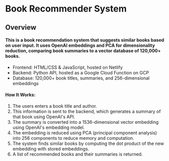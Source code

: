 # Book Recommender System
## Overview

#### This is a book recommendation system that suggests similar books based on user input. It uses OpenAI embeddings and PCA for dimensionality reduction, comparing book summaries to a vector database of 120,000+ books.
<ul>
    <li>Frontend: HTML/CSS & JavaScript, hosted on Netlify</li>
    <li>Backend: Python API, hosted as a Google Cloud Function on GCP</li>
    <li>Database: 120,000+ book titles, summaries, and 256-dimensional embeddings</li>
</ul>

#### How It Works:
1. The users enters a book title and author.
2. This information is sent to the backend, which generates a summary of that book using OpenAI's API.
3. The summary is converted into a 1536-dimensional vector embedding using OpenAI's embedding model.
4. The embedding is reduced using PCA (principal component analysis) into 256 components to reduce memory and computation.
5. The system finds similar books by computing the dot product of the new embedding with stored embeddings.
6. A list of recommended books and their summaries is returned.

